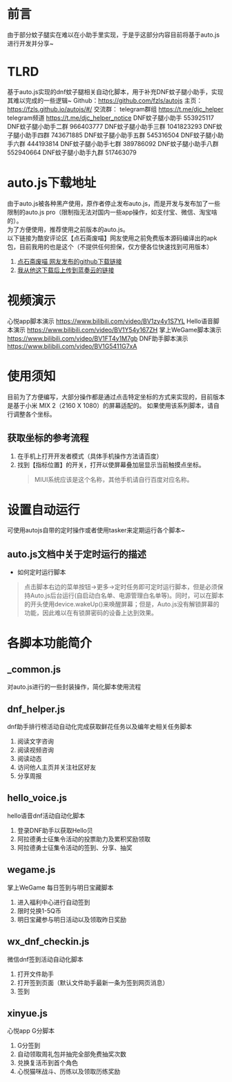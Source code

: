 # 前言
由于部分蚊子腿实在难以在小助手里实现，于是乎这部分内容目前将基于auto.js进行开发并分享~

# TLRD
基于auto.js实现的dnf蚊子腿相关自动化脚本，用于补充DNF蚊子腿小助手，实现其难以完成的一些逻辑~
Github：https://github.com/fzls/autojs
主页：https://fzls.github.io/autojs/#/
交流群：
    telegram群组       https://t.me/djc_helper
    telegram频道       https://t.me/djc_helper_notice
    DNF蚊子腿小助手     553925117
    DNF蚊子腿小助手二群 966403777
    DNF蚊子腿小助手三群 1041823293
    DNF蚊子腿小助手四群 743671885
    DNF蚊子腿小助手五群 545316504
    DNF蚊子腿小助手六群 444193814
    DNF蚊子腿小助手七群 389786092
    DNF蚊子腿小助手八群 552940664
    DNF蚊子腿小助手九群 517463079
# auto.js下载地址
由于auto.js被各种黑产使用，原作者停止发布auto.js，而是开发与发布加了一些限制的auto.js pro（限制指无法对国内一些app操作，如支付宝、微信、淘宝啥的）。<br>
为了方便使用，推荐使用之前版本的auto.js。<br>
以下链接为酷安评论区【点石斋废喵】网友使用之前免费版本源码编译出的apk包，目前我用的也是这个（不提供任何担保，仅方便各位快速找到可用版本）<br>
1. [点石斋废喵 网友发布的github下载链接](https://github.com/Ericwyn/Auto.js/releases)
2. [我从他这下载后上传到蓝奏云的链接](https://fzls.lanzouo.com/s/djc-helper)

# 视频演示
心悦app脚本演示         https://www.bilibili.com/video/BV1zy4y1S7YL
Hello语音脚本演示       https://www.bilibili.com/video/BV1Y54y167ZH
掌上WeGame脚本演示      https://www.bilibili.com/video/BV1FT4y1M7gb
DNF助手脚本演示         https://www.bilibili.com/video/BV1G5411G7xA

# 使用须知
目前为了方便编写，大部分操作都是通过点击特定坐标的方式来实现的，目前版本是基于小米 MIX 2（2160 X 1080）的屏幕适配的。
如果使用该系列脚本，请自行调整各个坐标。

## 获取坐标的参考流程
1. 在手机上打开开发者模式（具体手机操作方法请百度）
2. 找到【指标位置】的开关，打开以使屏幕叠加层显示当前触摸点坐标。
    > MIUI系统应该是这个名称，其他手机请自行百度对应名称。

# 设置自动运行
可使用autojs自带的定时操作或者使用tasker来定期运行各个脚本~

## auto.js文档中关于定时运行的描述
* 如何定时运行脚本
> 点击脚本右边的菜单按钮->更多->定时任务即可定时运行脚本，但是必须保持Auto.js后台运行(自启动白名单、电源管理白名单等)。同时，可以在脚本的开头使用device.wakeUp()来唤醒屏幕；但是，Auto.js没有解锁屏幕的功能，因此难以在有锁屏密码的设备上达到效果。


# 各脚本功能简介
## _common.js
对auto.js进行的一些封装操作，简化脚本使用流程

## dnf_helper.js
dnf助手排行榜活动自动化完成获取鲜花任务以及编年史相关任务脚本
1. 阅读文字咨询
2. 阅读视频咨询
3. 阅读动态
4. 访问他人主页并关注社区好友
5. 分享周报

## hello_voice.js
hello语音dnf活动自动化脚本
1. 登录DNF助手以获取Hello贝
2. 阿拉德勇士征集令活动的投票助力及累积奖励领取
3. 阿拉德勇士征集令活动的签到、分享、抽奖

## wegame.js
掌上WeGame 每日签到与明日宝藏脚本
1. 进入福利中心进行自动签到
2. 限时兑换1-5Q币
3. 明日宝藏参与明日活动以及领取昨日奖励

## wx_dnf_checkin.js
微信dnf签到活动自动化脚本
1. 打开文件助手
2. 打开签到页面（默认文件助手最新一条为签到网页消息）
3. 签到

## xinyue.js
心悦app G分脚本
1. G分签到
2. 自动领取周礼包并抽完全部免费抽奖次数
3. 兑换复活币到首个角色
4. 心悦猫咪战斗、历练以及领取历练奖励
